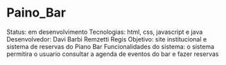 # Paino_Bar

Status: em desenvolvimento
Tecnologias: html, css, javascript e java
Desenvolvedor: Davi Barbi Remzetti Regis
Objetivo: site institucional e sistema de reservas do Piano Bar
Funcionalidades do sistema: o sistema permitira o usuario consultar a agenda de eventos do bar e fazer reservas
 

